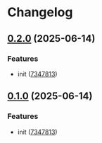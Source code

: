 # Changelog

## [0.2.0](https://github.com/ZeroOneJs/markdown-design/compare/markdown-it-sanitize-v0.1.1...markdown-it-sanitize-v0.2.0) (2025-06-14)


### Features

* init ([7347813](https://github.com/ZeroOneJs/markdown-design/commit/73478138f5096d5ce89ef64c2e95471cad7d4244))

## [0.1.0](https://github.com/ZeroOneJs/markdown-design/compare/markdown-it-sanitize-v0.0.1...markdown-it-sanitize-v0.1.0) (2025-06-14)


### Features

* init ([7347813](https://github.com/ZeroOneJs/markdown-design/commit/73478138f5096d5ce89ef64c2e95471cad7d4244))
